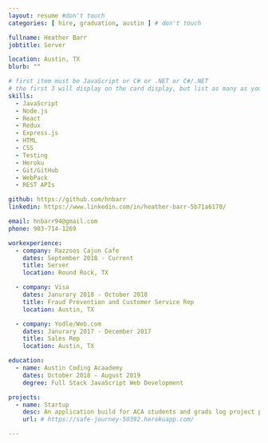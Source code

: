 ```yaml
---
layout: resume #don't touch
categories: [ hire, graduation, austin ] # don't touch

fullname: Heather Barr
jobtitle: Server

location: Austin, TX
blurb: ""

# first item must be JavaScript or C# or .NET or C#/.NET
# the first 3 will display on the card display, but list as many as you want, they will be visible on your hire page
skills:
  - JavaScript
  - Node.js
  - React
  - Redux
  - Express.js
  - HTML
  - CSS
  - Testing
  - Heroku
  - Git/GitHub
  - WebPack
  - REST APIs

github: https://github.com/hnbarr
linkedin: https://www.linkedin.com/in/heather-barr-5b71a6170/

email: hnbarr94@gmail.com
phone: 903-714-1269

workexperience:
  - company: Razzoos Cajun Cafe
    dates: September 2018 - Current
    title: Server
    location: Round Rock, TX

  - company: Visa
    dates: Janurary 2018 - October 2018
    title: Fraud Prevention and Customer Service Rep
    location: Austin, TX

  - company: Yodle/Web.com
    dates: Janurary 2017 - December 2017
    title: Sales Rep
    location: Austin, TX

education:
  - name: Austin Coding Acaademy
    dates: October 2018 - August 2019
    degree: Full Stack JavaScript Web Development

projects:
  - name: Startup
    desc: An application build for ACA students and grads log project progress, keep track of obstacles and daily tasks. 
    url: # https://safe-journey-50392.herokuapp.com/

---
```

